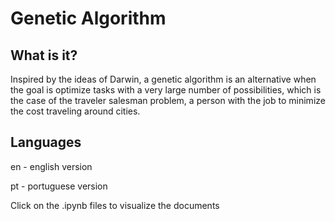 # Genetic Algorithm

## What is it?
Inspired by the ideas of Darwin, a genetic algorithm is an alternative when the goal is optimize tasks with a very large number of possibilities, which is the case of the traveler salesman problem, a person with the job to minimize the cost traveling around cities.

## Languages
en - english version

pt - portuguese version

Click on the .ipynb files to visualize the documents
